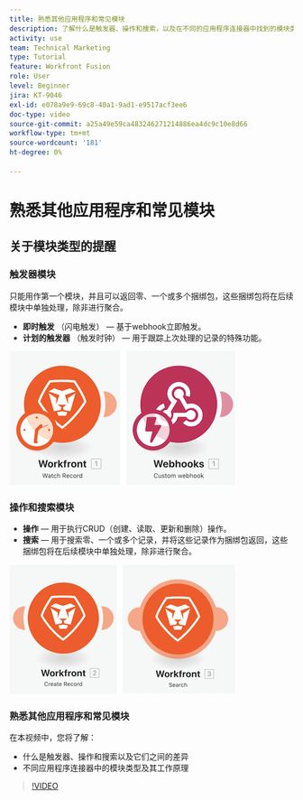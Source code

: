 ```yaml
---
title: 熟悉其他应用程序和常见模块
description: 了解什么是触发器、操作和搜索，以及在不同的应用程序连接器中找到的模块类型如何在中运行 [!DNL Adobe Workfront Fusion].
activity: use
team: Technical Marketing
type: Tutorial
feature: Workfront Fusion
role: User
level: Beginner
jira: KT-9046
exl-id: e078a9e9-69c8-40a1-9ad1-e9517acf3ee6
doc-type: video
source-git-commit: a25a49e59ca483246271214886ea4dc9c10e8d66
workflow-type: tm+mt
source-wordcount: '181'
ht-degree: 0%

---
```


# 熟悉其他应用程序和常见模块

## 关于模块类型的提醒

### 触发器模块

只能用作第一个模块，并且可以返回零、一个或多个捆绑包，这些捆绑包将在后续模块中单独处理，除非进行聚合。

* **即时触发** （闪电触发） — 基于webhook立即触发。
* **计划的触发器** （触发时钟） — 用于跟踪上次处理的记录的特殊功能。

![触发器模块的图像](assets/beyond-basic-modules-1.png)

### 操作和搜索模块

* **操作**  — 用于执行CRUD（创建、读取、更新和删除）操作。
* **搜索**  — 用于搜索零、一个或多个记录，并将这些记录作为捆绑包返回，这些捆绑包将在后续模块中单独处理，除非进行聚合。

![操作和搜索模块的图像](assets/beyond-basic-modules-2.png)

### 熟悉其他应用程序和常见模块

在本视频中，您将了解：

* 什么是触发器、操作和搜索以及它们之间的差异
* 不同应用程序连接器中的模块类型及其工作原理

>[!VIDEO](https://video.tv.adobe.com/v/335287/?quality=12&learn=on)
